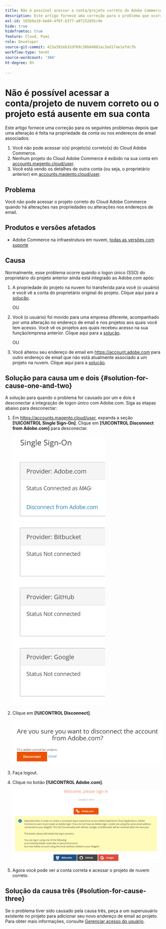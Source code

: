 ```yaml
---
title: Não é possível acessar a conta/projeto correto do Adobe Commerce ou o projeto está ausente em sua conta
description: Este artigo fornece uma correção para o problema que ocorria quando não era possível acessar o projeto correto do Cloud Adobe Commerce quando havia alterações nas propriedades ou nos endereços de email.
exl-id: 165b9a18-6e84-4f0f-b377-a07152d55c9e
hide: true
hidefromtoc: true
feature: Cloud, Paas
role: Developer
source-git-commit: 423a392eb32df69c38b84081ac2ed17ae1efdc7b
workflow-type: tm+mt
source-wordcount: '384'
ht-degree: 0%

---
```


# Não é possível acessar a conta/projeto de nuvem correto ou o projeto está ausente em sua conta

Este artigo fornece uma correção para os seguintes problemas depois que uma alteração é feita na propriedade da conta ou nos endereços de email associados:

1. Você não pode acessar o(s) projeto(s) correto(s) do Cloud Adobe Commerce.
1. Nenhum projeto do Cloud Adobe Commerce é exibido na sua conta em [accounts.magento.cloud/user](https://accounts.magento.cloud/user).
1. Você está vendo os detalhes de outra conta (ou seja, o proprietário anterior) em [accounts.magento.cloud/user](https://accounts.magento.cloud/user).

## Problema

Você não pode acessar o projeto correto do Cloud Adobe Commerce quando há alterações nas propriedades ou alterações nos endereços de email.

## Produtos e versões afetados

* Adobe Commerce na infraestrutura em nuvem, [todas as versões com suporte](https://www.adobe.com/content/dam/cc/en/legal/terms/enterprise/pdfs/Adobe-Commerce-Software-Lifecycle-Policy.pdf)

## Causa

Normalmente, esse problema ocorre quando o logon único (SSO) do proprietário do projeto anterior ainda está integrado ao Adobe.com após:

1. A propriedade do projeto na nuvem foi transferida para você (o usuário) e você vê a conta do proprietário original do projeto. Clique aqui para a [solução](#solution-for-cause-one-and-two).

   OU

1. Você (o usuário) foi movido para uma empresa diferente, acompanhado por uma alteração no endereço de email e nos projetos aos quais você tem acesso. Você vê os projetos aos quais recebeu acesso na sua função/empresa anterior. Clique aqui para a [solução](#solution-for-cause-one-and-two).

   OU

1. Você alterou seu endereço de email em https://account.adobe.com para outro endereço de email que não está atualmente associado a um projeto na nuvem. Clique aqui para a [solução](#solution-for-cause-three).

## Solução para causa um e dois {#solution-for-cause-one-and-two}

A solução para quando o problema for causado por um e dois é desconectar a integração de logon único com Adobe.com. Siga as etapas abaixo para desconectar:

1. Em https://accounts.magento.cloud/user, expanda a seção **[!UICONTROL Single Sign-On]**. Clique em **[!UICONTROL Disconnect from Adobe.com]** para desconectar.

   ![logon único-adobe-connect](assets/sso-adobe-disconnect.png)

1. Clique em **[!UICONTROL Disconnect]**.

   ![adobe-disconnect](assets/adobe-disconnect.png)

1. Faça logout.
1. Clique no botão **[!UICONTROL Adobe.com]**.

   ![Magento.com](assets/adobe-welcome-login.png)

1. Agora você pode ver a conta correta e acessar o projeto de nuvem correto.

## Solução da causa três {#solution-for-cause-three}

Se o problema tiver sido causado pela causa três, peça a um superusuário existente no projeto para adicionar seu novo endereço de email ao projeto. Para obter mais informações, consulte [Gerenciar acesso do usuário](https://experienceleague.adobe.com/docs/commerce-cloud-service/user-guide/project/user-access.html).
